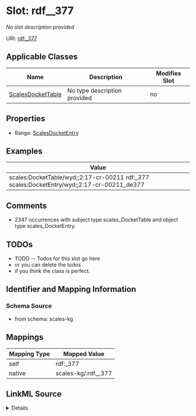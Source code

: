 

# Slot: rdf__377


_No slot description provided_





URI: [rdf:_377](http://www.w3.org/1999/02/22-rdf-syntax-ns#_377)



<!-- no inheritance hierarchy -->





## Applicable Classes

| Name | Description | Modifies Slot |
| --- | --- | --- |
| [ScalesDocketTable](../classes/ScalesDocketTable.md) | No type description provided |  no  |







## Properties

* Range: [ScalesDocketEntry](../classes/ScalesDocketEntry.md)






## Examples

| Value |
| --- |
| scales:DocketTable/wyd;;2:17-cr-00211 rdf:_377 scales:DocketEntry/wyd;;2:17-cr-00211_de377 |

## Comments

* 2347 occurrences with subject type scales_DocketTable and object type scales_DocketEntry.

## TODOs

* TODO -- Todos for this slot go here
* or you can delete the todos
* if you think the class is perfect.

## Identifier and Mapping Information







### Schema Source


* from schema: scales-kg




## Mappings

| Mapping Type | Mapped Value |
| ---  | ---  |
| self | rdf:_377 |
| native | scales-kg/:rdf__377 |




## LinkML Source

<details>
```yaml
name: rdf__377
description: No slot description provided
todos:
- TODO -- Todos for this slot go here
- or you can delete the todos
- if you think the class is perfect.
comments:
- 2347 occurrences with subject type scales_DocketTable and object type scales_DocketEntry.
examples:
- value: scales:DocketTable/wyd;;2:17-cr-00211 rdf:_377 scales:DocketEntry/wyd;;2:17-cr-00211_de377
from_schema: scales-kg
rank: 1000
slot_uri: rdf:_377
alias: rdf__377
domain_of:
- scales_DocketTable
range: scales_DocketEntry

```
</details>